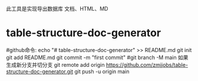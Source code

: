 此工具是实现导出数据库 文档、HTML、MD
# table-structure-doc-generator

#github命令:
echo "# table-structure-doc-generator" >> README.md
git init
git add README.md
git commit -m "first commit"
#git branch -M main  如果生成新分支并切分支
git remote add origin https://github.com/zmjjobs/table-structure-doc-generator.git
git push -u origin main


